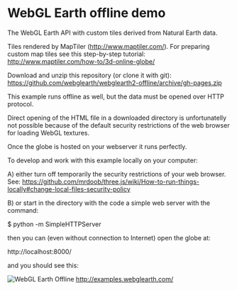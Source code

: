 WebGL Earth offline demo
========================

The WebGL Earth API with custom tiles derived from Natural Earth data.

Tiles rendered by MapTiler (http://www.maptiler.com/).
For preparing custom map tiles see this step-by-step tutorial: http://www.maptiler.com/how-to/3d-online-globe/

Download and unzip this repository (or clone it with git):
https://github.com/webglearth/webglearth2-offline/archive/gh-pages.zip

This example runs offline as well, but the data must be opened over HTTP protocol.

Direct opening of the HTML file in a downloaded directory is unfortunatelly not possible because of the default security restrictions of the web browser for loading WebGL textures.

Once the globe is hosted on your webserver it runs perfectly.

To develop and work with this example locally on your computer:

A) either turn off temporarily the security restrictions of your web browser. See:
https://github.com/mrdoob/three.js/wiki/How-to-run-things-locally#change-local-files-security-policy

B) or start in the directory with the code a simple web server with the command:

$ python -m SimpleHTTPServer

then you can (even without connection to Internet) open the globe at:

http://localhost:8000/

and you should see this:

![WebGL Earth Offline](https://cloud.githubusercontent.com/assets/59284/5442815/cc863142-849c-11e4-8b1b-47b78eafc3ab.jpg)
http://examples.webglearth.com/
